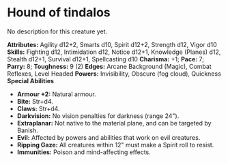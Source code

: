 # Hound of tindalos

No description for this creature yet.

**Attributes:** Agility d12+2, Smarts d10, Spirit d12+2, Strength d12,
Vigor d10
**Skills:** Fighting d12, Intimidation d12, Notice d12+1, Knowledge
(Planes) d12, Stealth d12+1, Survival d12+1, Spellcasting d10
**Charisma:** +1; **Pace:** 7; **Parry:** 8; **Toughness:** 9 (2)
**Edges:** Arcane Background (Magic), Combat Reflexes, Level Headed
**Powers:** Invisibility, Obscure (fog cloud), Quickness
**Special Abilities**

- **Armour +2:** Natural armour.
- **Bite:** Str+d4.
- **Claws:** Str+d4.
- **Darkvision:** No vision penalties for darkness (range 24").
- **Extraplanar:** Not native to the material plane, and can be targeted
by Banish.
- **Evil:** Affected by powers and abilities that work on evil
creatures.
- **Ripping Gaze:** All creatures within 12" must make a Spirit roll to
resist.
- **Immunities:** Poison and mind-affecting effects.
